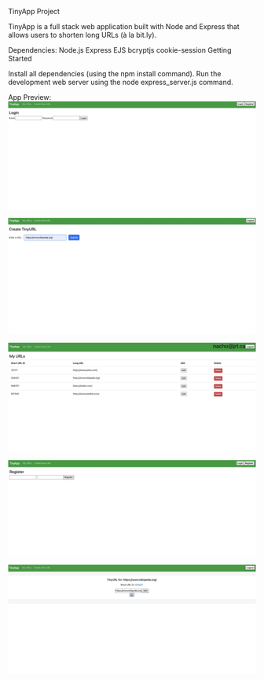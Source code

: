 TinyApp Project

TinyApp is a full stack web application built with Node and Express that allows users to shorten long URLs (à la bit.ly).

Dependencies:
Node.js
Express
EJS
bcryptjs
cookie-session
Getting Started

Install all dependencies (using the npm install command).
Run the development web server using the node express_server.js command.


App Preview:
![Landing and login page](https://github.com/segvndo/tinyapp/blob/main/docs/login.jpg)

![Screenshot of page to create short URL](https://github.com/segvndo/tinyapp/blob/main/docs/createShortURL.jpg)

![Screenshot of created URL page](https://github.com/segvndo/tinyapp/blob/main/docs/createdURLpage.jpg)

![Register page](https://github.com/segvndo/tinyapp/blob/main/docs/register.jpg)

![Screenshot of generated short URL](https://github.com/segvndo/tinyapp/blob/main/docs/shortURL.jpg)